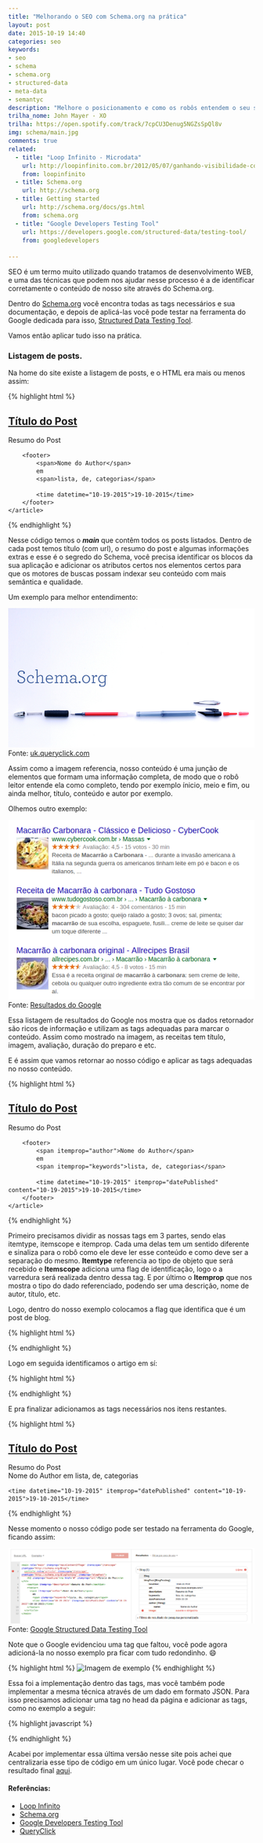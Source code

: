 ```yaml
---
title: "Melhorando o SEO com Schema.org na prática"
layout: post
date: 2015-10-19 14:40
categories: seo
keywords:
- seo
- schema
- schema.org
- structured-data
- meta-data
- semantyc
description: "Melhore o posicionamento e como os robôs entendem o seu site com o Schema.org."
trilha_nome: John Mayer - XO
trilha: https://open.spotify.com/track/7cpCU3Denug5NGZsSpQl8v
img: schema/main.jpg
comments: true
related:
  - title: "Loop Infinito - Microdata"
    url: http://loopinfinito.com.br/2012/05/07/ganhando-visibilidade-com-schema-org
    from: loopinfinito
  - title: Schema.org
    url: http://schema.org
  - title: Getting started
    url: http://schema.org/docs/gs.html
    from: schema.org
  - title: "Google Developers Testing Tool"
    url: https://developers.google.com/structured-data/testing-tool/
    from: googledevelopers

---
```


SEO é um termo muito utilizado quando tratamos de desenvolvimento WEB, e uma das técnicas que
podem nos ajudar nesse processo é a de identificar corretamente o conteúdo de nosso site
através do Schema.org.

Dentro do [Schema.org][s] você encontra todas as tags necessários e sua documentação,
e depois de aplicá-las você pode testar na ferramenta do Google dedicada para isso,
[Structured Data Testing Tool][g].

Vamos então aplicar tudo isso na prática.

### Listagem de posts.

Na home do site existe a listagem de posts, e o HTML era mais ou menos assim:

{% highlight html %}
<main role="main">
    <article>
        <h2><a href="#">Título do Post</a></h2>
        <section>Resumo do Post</section>

        <footer>
            <span>Nome do Author</span>
            em
            <span>lista, de, categorias</span>

            <time datetime="10-19-2015">19-10-2015</time>
        </footer>
    </article>
</main>
{% endhighlight %}

Nesse código temos o ***main*** que contêm todos os posts listados. Dentro de
cada post temos título (com url), o resumo do post e algumas informações extras
e esse é o segredo do Schema, você precisa identificar os blocos da sua aplicação
e adicionar os atributos certos nos elementos certos para que os motores de buscas
possam indexar seu conteúdo com mais semântica e qualidade.

Um exemplo para melhor entendimento:

![Schema.org Example][img-source]
Fonte: [uk.queryclick.com][img]

Assim como a imagem referencia, nosso conteúdo é uma junção de elementos que
formam uma informação completa, de modo que o robô leitor entende ela como
completo, tendo por exemplo ínicio, meio e fim, ou ainda melhor, título, conteúdo e autor por exemplo.

Olhemos outro exemplo:

![Resultados de pesquisa no Google][img-2-source]
Fonte: [Resultados do Google][img-2]

Essa listagem de resultados do Google nos mostra que os dados retornador são ricos
de informação e utilizam as tags adequadas para marcar o conteúdo. Assim como
mostrado na imagem, as receitas tem título, imagem, avaliação, duração do preparo e etc.

E é assim que vamos retornar ao nosso código e aplicar as tags adequadas no nosso conteúdo.

{% highlight html %}
<main role="main" itemprop="mainContentOfPage" itemscope="itemscope" itemtype="http://schema.org/Blog">
    <article role="article" itemscope="itemscope" itemtype="http://schema.org/BlogPosting" itemprop="blogPost">
        <h2 itemprop="headline"><a href="#" itemprop="url">Título do Post</a></h2>
        <section itemprop="description">Resumo do Post</section>

        <footer>
            <span itemprop="author">Nome do Author</span>
            em
            <span itemprop="keywords">lista, de, categorias</span>

            <time datetime="10-19-2015" itemprop="datePublished" content="10-19-2015">19-10-2015</time>
        </footer>
    </article>
</main>
{% endhighlight %}

Primeiro precisamos dividir as nossas tags em 3 partes, sendo elas itemtype, itemscope
e itemprop. Cada uma delas tem um sentido diferente e sinaliza para o robô como ele
deve ler esse conteúdo e como deve ser a separação do mesmo. **Itemtype** referencia
ao tipo de objeto que será recebido e **Itemscope** adiciona uma flag de identificação,
logo o a varredura será realizada dentro dessa tag. E por último o **Itemprop** que nos
mostra o tipo do dado referenciado, podendo ser uma descrição, nome de autor, título, etc.

Logo, dentro do nosso exemplo colocamos a flag que identifica que é um post de blog.

{% highlight html %}
<main role="main" itemprop="mainContentOfPage" itemscope="itemscope" itemtype="http://schema.org/Blog">
{% endhighlight %}

Logo em seguida identificamos o artigo em sí:

{% highlight html %}
<article role="article" itemscope="itemscope" itemtype="http://schema.org/BlogPosting" itemprop="blogPost">
{% endhighlight %}

E pra finalizar adicionamos as tags necessários nos itens restantes.

{% highlight html %}
<h2 itemprop="headline"><a href="#" itemprop="url">Título do Post</a></h2>
<section itemprop="description">Resumo do Post</section>
<footer>
    <span itemprop="author">Nome do Author</span>
    em
    <span itemprop="keywords">lista, de, categorias</span>

    <time datetime="10-19-2015" itemprop="datePublished" content="10-19-2015">19-10-2015</time>
</footer>
{% endhighlight %}

Nesse momento o nosso código pode ser testado na ferramenta do Google, ficando assim:

![Google Structured Data Testing Tool][img-3-source]
Fonte: [Google Structured Data Testing Tool][img-3]

Note que o Google evidenciou uma tag que faltou, você pode agora adicioná-la no nosso exemplo pra ficar com tudo redondinho. :smile:

{% highlight html %}
<img src="url-da-imagem.jpg" alt="Imagem de exemplo" itemprop="image" />
{% endhighlight %}

Essa foi a implementação dentro das tags, mas você também pode implementar a mesma técnica através de um dado em formato JSON.
Para isso precisamos adicionar uma tag no head da página e adicionar as tags, como no exemplo a seguir:

{% highlight javascript %}
<script type="application/ld+json">
{
    "@context": "http://schema.org",
    "@type": "BlogPosting",
    "headline": "{{ page.title }}",
    "url": "{{ site.url }}{{ page.url }}",
    "keywords": "{% for keyword in page.keywords %}{% if forloop.last == false %}{{ keyword }},{% else %}{{ keyword }}{% endif %}{% endfor %}",
    "image": "{{ site.url }}/assets/images/{{ page.img }}",
    "thumbnailUrl": "{{ site.url }}/assets/images/{{ page.img }}",
    "datePublished": "{{ page.date }}",
    "description": "{{ page.description }}",
    "publisher": "{{ site.name }}",
    "interactionCount": "{{ site.url }}{{ page.url }}#disqus_thread",
    "author": {
        "@type": "Person",
        "name": "{{ site.name }}",
        "image": "{{ site.url }}{{ site.picture }}",
        "url": "{{ site.url }}/sobre/"
    }
}
</script>
{% endhighlight %}

Acabei por implementar essa última versão nesse site pois achei que centralizaria esse tipo de código em um único lugar.
Você pode checar o resultado final [aqui][resultado].

#### Referências:
- [Loop Infinito][l]
- [Schema.org][s]
- [Google Developers Testing Tool][img-3]
- [QueryClick][img]

[s]: http://schema.org
[g]: https://developers.google.com/structured-data/testing-tool/
[l]: http://loopinfinito.com.br/2012/05/07/ganhando-visibilidade-com-schema-org/
[img]: http://uk.queryclick.com/seo-news/schemaorg-what-does-it-mean/
[img-source]: /assets/images/schema/schema.jpg
[img-2]: http://google.com.br
[img-2-source]: /assets/images/schema/receitas.png
[img-3]: https://developers.google.com/structured-data/testing-tool/
[img-3-source]: /assets/images/schema/google-test.png
[resultado]: https://github.com/sergiokopplin/kopplin-website/blob/gh-pages/_layouts/default.html

